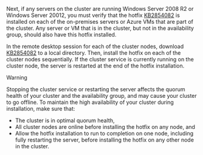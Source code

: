 Next, if any servers on the cluster are running Windows Server 2008 R2 or Windows Server 20012, you must verify that the hotfix [KB2854082](http://support.microsoft.com/kb/2854082) is installed on each of the on-premises servers or Azure VMs that are part of the cluster. Any server or VM that is in the cluster, but not in the availability group, should also have this hotfix installed.

In the remote desktop session for each of the cluster nodes, download [KB2854082](http://support.microsoft.com/kb/2854082) to a local directory. Then, install the hotfix on each of the cluster nodes sequentially. If the cluster service is currently running on the cluster node, the server is restarted at the end of the hotfix installation.

> [!WARNING]
> Stopping the cluster service or restarting the server affects the quorum health of your cluster and the availability group, and may cause your cluster to go offline. To maintain the high availability of your cluster during installation, make sure that:
> 
> * The cluster is in optimal quorum health, 
> * All cluster nodes are online before installing the hotfix on any node, and
> * Allow the hotfix installation to run to completion on one node, including fully restarting the server, before installing the hotfix on any other node in the cluster.
> 
> 
